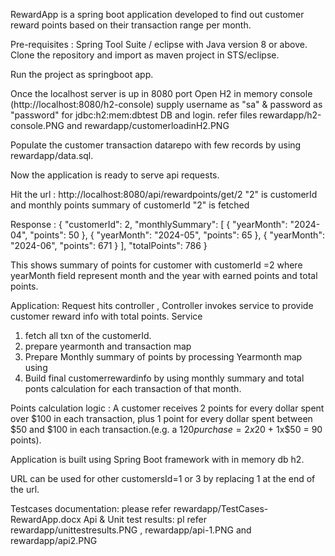 RewardApp is a spring boot application developed to find out customer reward points based on their transaction range per month.

Pre-requisites : Spring Tool Suite / eclipse with Java version 8 or above. Clone the repository and import as  maven project in STS/eclipse.

Run the project as springboot app. 

Once the localhost server is up in 8080 port
Open H2 in memory console (http://localhost:8080/h2-console) supply username as "sa" & password as "password" for  jdbc:h2:mem:dbtest DB and login.
refer files rewardapp/h2-console.PNG and rewardapp/customerloadinH2.PNG

Populate the customer transaction datarepo with few records by using rewardapp/data.sql.

Now the application is ready to serve api requests.

Hit the url : http://localhost:8080/api/rewardpoints/get/2 "2" is customerId and monthly points summary of customerId "2" is fetched

Response : { "customerId": 2, "monthlySummary": [ { "yearMonth": "2024-04", "points": 50 }, { "yearMonth": "2024-05", "points": 65 }, { "yearMonth": "2024-06", "points": 671 } ], "totalPoints": 786 }

This shows summary of points for customer with customerId =2 where yearMonth field represent month and the year with earned points and total points.


Application:
 Request hits controller ,
 Controller invokes service to provide customer reward info with total points.
 Service 
 1. fetch all txn of the customerId.
 2. prepare yearmonth and transaction map
 3. Prepare Monthly summary of points by processing Yearmonth map using 
 4. Build final customerrewardinfo by using monthly summary and total ponts calculation for each transaction of that month.


Points calculation logic : A customer receives 2 points for every dollar spent over $100 in each transaction, plus 1 point for every dollar spent between $50 and $100 in each transaction.(e.g. a $120 purchase = 2x$20 + 1x$50 = 90 points).

Application is built using Spring Boot framework with in memory db h2.

URL can be used for other customersId=1 or 3 by replacing 1 at the end of the url.

Testcases documentation: please refer rewardapp/TestCases-RewardApp.docx
Api & Unit test results:
pl refer rewardapp/unittestresults.PNG , rewardapp/api-1.PNG and rewardapp/api2.PNG

